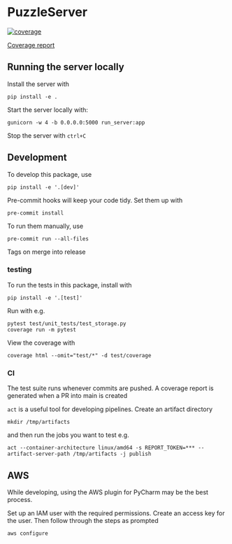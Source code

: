# PuzzleServer
[![coverage](https://github.com/jhb123/PuzzleServer/actions/workflows/coverage.yml/badge.svg)](https://htmlpreview.github.io/?https://github.com/jhb123/PuzzleServerCoverageReports/blob/main/coverage/index.html)

[//]: # (![Static Badge]&#40;https://img.shields.io/badge/Coverage-39.0%25-%23FF0000&#41;)

[Coverage report](https://htmlpreview.github.io/?https://github.com/jhb123/PuzzleServerCoverageReports/blob/main/coverage/index.html)
## Running the server locally
Install the server with
```commandline
pip install -e .
```
Start the server locally with:
```commandline
gunicorn -w 4 -b 0.0.0.0:5000 run_server:app
```
Stop the server with `ctrl+C`
## Development
To develop this package, use
```commandline
pip install -e '.[dev]'
```
Pre-commit hooks will keep your code tidy. Set them up with
```commandline
pre-commit install
```
To run them manually, use
```commandline
pre-commit run --all-files
```
Tags on merge into release
### testing
To run the tests in this package, install with
```commandline
pip install -e '.[test]'
```
Run with e.g.
```commandline
pytest test/unit_tests/test_storage.py
coverage run -m pytest
```
View the coverage with
```commandline
coverage html --omit="test/*" -d test/coverage
```
### CI
The test suite runs whenever commits are pushed.
A coverage report is generated when a PR into main is created

`act` is a useful tool for developing pipelines. Create an artifact directory
```commandline
mkdir /tmp/artifacts
```
and then run the jobs you want to test e.g.
```commandline
act --container-architecture linux/amd64 -s REPORT_TOKEN=*** --artifact-server-path /tmp/artifacts -j publish

```
## AWS
While developing, using the AWS plugin for PyCharm may be the best process.

Set up an IAM user with the required permissions. Create an access key for the user. Then follow through the steps as prompted
```commandline
aws configure
```
